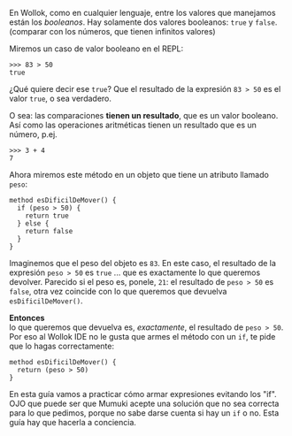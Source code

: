 En Wollok, como en cualquier lenguaje, entre los valores que manejamos están los *booleanos*. Hay solamente dos valores booleanos: `true` y `false`.  
(comparar con los números, que tienen infinitos valores)

Miremos un caso de valor booleano en el REPL:

```{wollok}
>>> 83 > 50
true
``` 

¿Qué quiere decir ese `true`? Que el resultado de la expresión `83 > 50` es el valor `true`, o sea verdadero.

O sea: las comparaciones **tienen un resultado**, que es un valor booleano. Así como las operaciones aritméticas tienen un resultado que es un número, p.ej.

```{wollok}
>>> 3 + 4
7
``` 


Ahora miremos este método en un objeto que tiene un atributo llamado `peso`:

```{wollok}
method esDificilDeMover() {
  if (peso > 50) {
    return true
  } else {
    return false
  }
}
```

Imaginemos que el peso del objeto es `83`. En este caso, el resultado de la expresión `peso > 50` es `true` ... que es exactamente lo que queremos devolver. Parecido si el peso es, ponele, `21`: el resultado de `peso > 50` es `false`, otra vez coincide con lo que queremos que devuelva `esDificilDeMover()`.

**Entonces**  
lo que queremos que devuelva es, *exactamente*, el resultado de `peso > 50`. Por eso al Wollok IDE no le gusta que armes el método con un `if`, te pide que lo hagas correctamente:

```{wollok}
method esDificilDeMover() {
  return (peso > 50)
}
```

En esta guía vamos a practicar cómo armar expresiones evitando los "if".
OJO que puede ser que Mumuki acepte una solución que no sea correcta para lo que pedimos, porque no sabe darse cuenta si hay un `if` o no. Esta guía hay que hacerla a conciencia.